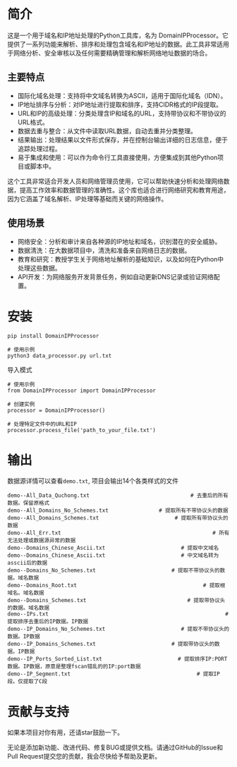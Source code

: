 # 简介

这是一个用于域名和IP地址处理的Python工具库，名为 DomainIPProcessor。它提供了一系列功能来解析、排序和处理包含域名和IP地址的数据。此工具非常适用于网络分析、安全审核以及任何需要精确管理和解析网络地址数据的场合。

## 主要特点

- 国际化域名处理：支持将中文域名转换为ASCII，适用于国际化域名（IDN）。
- IP地址排序与分析：对IP地址进行提取和排序，支持CIDR格式的IP段提取。
- URL和IP的高级处理：分类处理含IP和域名的URL，支持带协议和不带协议的URL格式。
- 数据去重与整合：从文件中读取URL数据，自动去重并分类整理。
- 结果输出：处理结果以文件形式保存，并在控制台输出详细的日志信息，便于追踪处理过程。
- 易于集成和使用：可以作为命令行工具直接使用，方便集成到其他Python项目或脚本中。

这个工具非常适合开发人员和网络管理员使用，它可以帮助快速分析和处理网络数据，提高工作效率和数据管理的准确性。这个库也适合进行网络研究和教育用途，因为它涵盖了域名解析、IP处理等基础而关键的网络操作。

## 使用场景

- 网络安全：分析和审计来自各种源的IP地址和域名，识别潜在的安全威胁。
- 数据清洗：在大数据项目中，清洗和准备来自网络日志的数据。
- 教育和研究：教授学生关于网络地址解析的基础知识，以及如何在Python中处理这些数据。
- API开发：为网络服务开发背景任务，例如自动更新DNS记录或验证网络配置。

# 安装

```
pip install DomainIPProcessor

# 使用示例
python3 data_processor.py url.txt
```
导入模式
```
# 使用示例
from DomainIPProcessor import DomainIPProcessor

# 创建实例
processor = DomainIPProcessor()

# 处理特定文件中的URL和IP
processor.process_file('path_to_your_file.txt')
```
# 输出

数据源详情可以查看`demo.txt`, 项目会输出14个各类样式的文件
```
demo--All_Data_Quchong.txt                                # 去重后的所有数据。保留原格式
demo--All_Domains_No_Schemes.txt                # 提取所有不带协议头的数据
demo--All_Domains_Schemes.txt                        # 提取所有带协议头的数据
demo--All_Err.txt                                                # 所有无法处理或数据源异常的数据
demo--Domains_Chinese_Ascii.txt                        # 提取中文域名
demo--Domains_Chinese_Ascii.txt                        # 中文域名转为asscii后的数据
demo--Domains_No_Schemes.txt                        # 提取不带协议头的数据。域名数据
demo--Domains_Root.txt                                        # 提取根域名。域名数据
demo--Domains_Schemes.txt                                # 提取带协议头的数据。域名数据
demo--IPs.txt                                                        # 提取排序去重后的IP数据。IP数据
demo--IP_Domains_No_Schemes.txt                        # 提取不带协议头的数据。IP数据
demo--IP_Domains_Schemes.txt                        # 提取带协议头的数据。IP数据
demo--IP_Ports_Sorted_List.txt                        # 提取排序IP:PORT数据。IP数据，原意是整理fscan错乱的的IP:port数据
demo--IP_Segment.txt                                        # 提取IP段。仅提取了C段
```

# 贡献与支持

如果本项目对你有用，还请star鼓励一下。

无论是添加新功能、改进代码、修复BUG或提供文档。请通过GitHub的Issue和Pull Request提交您的贡献，我会尽快给予帮助及更新。
